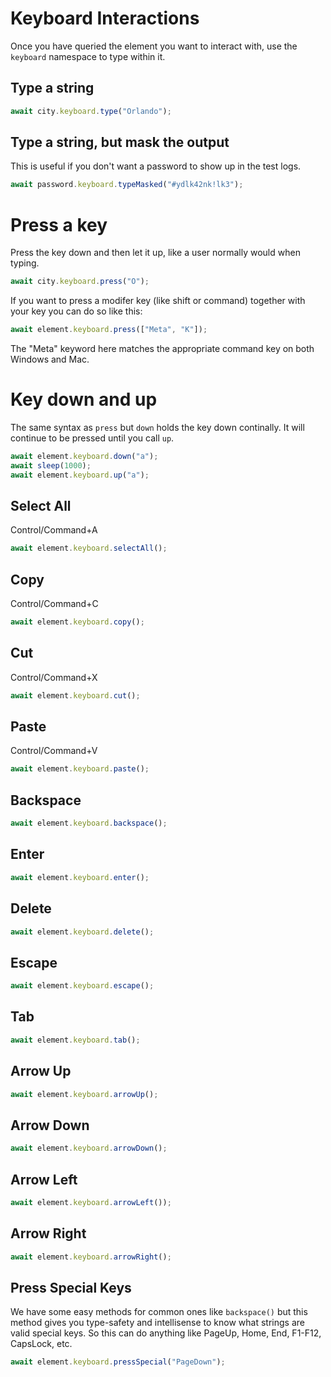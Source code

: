 # Keyboard Interactions

Once you have queried the element you want to interact with, use the `keyboard` namespace to type within it.

## Type a string

```typescript
await city.keyboard.type("Orlando");
```

## Type a string, but mask the output

This is useful if you don't want a password to show up in the test logs.

```typescript
await password.keyboard.typeMasked("#ydlk42nk!lk3");
```

# Press a key

Press the key down and then let it up, like a user normally would when typing.

```typescript
await city.keyboard.press("O");
```

If you want to press a modifer key (like shift or command) together with your key you can do so like this:

```typescript
await element.keyboard.press(["Meta", "K"]);
```

The "Meta" keyword here matches the appropriate command key on both Windows and Mac.

# Key down and up

The same syntax as `press` but `down` holds the key down continally. It will continue to be pressed until you call `up`.

```typescript
await element.keyboard.down("a");
await sleep(1000);
await element.keyboard.up("a");
```

## Select All

Control/Command+A

```typescript
await element.keyboard.selectAll();
```

## Copy

Control/Command+C

```typescript
await element.keyboard.copy();
```

## Cut

Control/Command+X

```typescript
await element.keyboard.cut();
```

## Paste

Control/Command+V

```typescript
await element.keyboard.paste();
```

## Backspace

```typescript
await element.keyboard.backspace();
```

## Enter

```typescript
await element.keyboard.enter();
```

## Delete

```typescript
await element.keyboard.delete();
```

## Escape

```typescript
await element.keyboard.escape();
```

## Tab

```typescript
await element.keyboard.tab();
```

## Arrow Up

```typescript
await element.keyboard.arrowUp();
```

## Arrow Down

```typescript
await element.keyboard.arrowDown();
```

## Arrow Left

```typescript
await element.keyboard.arrowLeft());
```

## Arrow Right

```typescript
await element.keyboard.arrowRight();
```

## Press Special Keys

We have some easy methods for common ones like `backspace()` but this method gives you type-safety and intellisense to know what strings are valid special keys. So this can do anything like PageUp, Home, End, F1-F12, CapsLock, etc.

```typescript
await element.keyboard.pressSpecial("PageDown");
```
